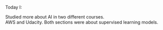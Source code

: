 Today I:

Studied more about AI in two different courses.  
AWS and Udacity.  Both sections were about supervised learning models. 